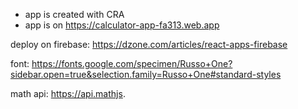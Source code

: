 - app is created with CRA
- app is on https://calculator-app-fa313.web.app

deploy on firebase: https://dzone.com/articles/react-apps-firebase

font: https://fonts.google.com/specimen/Russo+One?sidebar.open=true&selection.family=Russo+One#standard-styles


math api: https://api.mathjs.